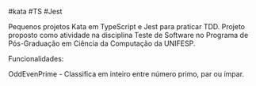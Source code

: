 #kata #TS #Jest

Pequenos projetos Kata em TypeScript e Jest para praticar TDD. 
Projeto proposto como atividade na disciplina Teste de Software no Programa de Pós-Graduação em Ciência da Computação da UNIFESP.

Funcionalidades:

OddEvenPrime - Classifica em inteiro entre número primo, par ou ímpar.